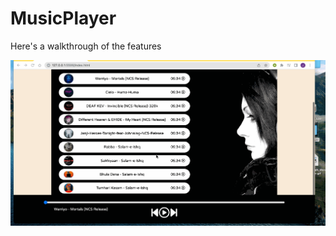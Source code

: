 # MusicPlayer

Here's a walkthrough of the features

<img src='walkthrough_MusicPlayer.gif' title='Video Walkthrough' width='' alt='Video Walkthrough' />
